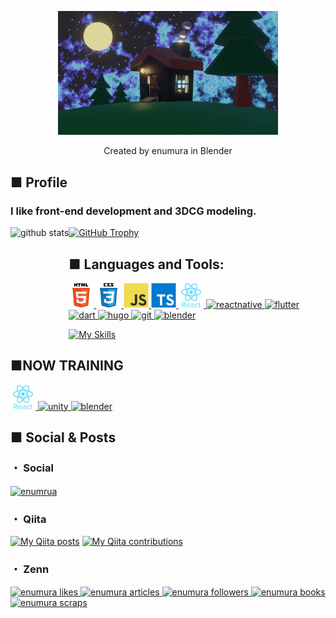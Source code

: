 <p align="center">
  <img width="70%" src="images/prfimg.gif" />
</p>
<p align="center">Created by enumura in Blender</p>

## ■ Profile
### I like front-end development and 3DCG modeling.
<p> 
  <img align="left" alt="github stats"  height="180px" 
    src="https://git-hub-readme-stats-clone-xc7x.vercel.app/api?username=enumura1&count_private=true&theme=react&show_icons=true&hide_border=true" />
</p>

<p>
    <a href="https://github.com/ryo-ma/github-profile-trophy">
        <img height="185px" src="https://github-profile-trophy.vercel.app/?username=enumura1&theme=onestar&column=4&rank=S,AAA,AA,A,B,C&no-frame=true" alt="GitHub Trophy">
    </a>
</p>

## ■ Languages and Tools:

<p align="left"> <a href="https://www.w3.org/html/" target="_blank" rel="noreferrer"> <img src="https://raw.githubusercontent.com/devicons/devicon/master/icons/html5/html5-original-wordmark.svg" alt="html5" width="40" height="40"/> </a> <a href="https://www.w3schools.com/css/" target="_blank" rel="noreferrer"> <img src="https://raw.githubusercontent.com/devicons/devicon/master/icons/css3/css3-original-wordmark.svg" alt="css3" width="40" height="40"/> </a> <a href="https://developer.mozilla.org/en-US/docs/Web/JavaScript" target="_blank" rel="noreferrer"> <img src="https://raw.githubusercontent.com/devicons/devicon/master/icons/javascript/javascript-original.svg" alt="javascript" width="40" height="40"/> </a> <a href="https://www.typescriptlang.org/" target="_blank" rel="noreferrer"> <img src="https://raw.githubusercontent.com/devicons/devicon/master/icons/typescript/typescript-original.svg" alt="typescript" width="40" height="40"/> </a> <a href="https://reactjs.org/" target="_blank" rel="noreferrer"> <img src="https://raw.githubusercontent.com/devicons/devicon/master/icons/react/react-original-wordmark.svg" alt="react" width="40" height="40"/> </a> <a href="https://reactnative.dev/" target="_blank" rel="noreferrer"> <img src="https://reactnative.dev/img/header_logo.svg" alt="reactnative" width="40" height="40"/> </a> <a href="https://flutter.dev" target="_blank" rel="noreferrer"> <img src="https://www.vectorlogo.zone/logos/flutterio/flutterio-icon.svg" alt="flutter" width="40" height="40"/> </a><a href="https://dart.dev" target="_blank" rel="noreferrer"> <img src="https://www.vectorlogo.zone/logos/dartlang/dartlang-icon.svg" alt="dart" width="40" height="40"/> </a> <a href="https://gohugo.io/" target="_blank" rel="noreferrer"> <img src="https://api.iconify.design/logos-hugo.svg" alt="hugo" width="40" height="40"/> </a> <a href="https://git-scm.com/" target="_blank" rel="noreferrer"> <img src="https://www.vectorlogo.zone/logos/git-scm/git-scm-icon.svg" alt="git" width="40" height="40"/> <a href="https://www.blender.org/" target="_blank" rel="noreferrer"> <img src="https://download.blender.org/branding/community/blender_community_badge_white.svg" alt="blender" width="40" height="40"/> </a></p>

[![My Skills](https://skillicons.dev/icons?i=threejs&theme=dark)](https://skillicons.dev)

## ■NOW TRAINING
<p align="left">
<a href="https://reactjs.org/" target="_blank" rel="noreferrer"> <img src="https://raw.githubusercontent.com/devicons/devicon/master/icons/react/react-original-wordmark.svg" alt="react" width="40" height="40"/> 
</a> <a href="https://unity.com/" target="_blank" rel="noreferrer"> <img src="https://www.vectorlogo.zone/logos/unity3d/unity3d-icon.svg" alt="unity" width="40" height="40"/> </a>
<a href="https://www.blender.org/" target="_blank" rel="noreferrer"> <img src="https://download.blender.org/branding/community/blender_community_badge_white.svg" alt="blender" width="40" height="40"/> </a></p>

## ■ Social & Posts
### ・ Social
<p align="left">
<a href="https://kaggle.com/remon100" target="blank"><img align="center" src="https://raw.githubusercontent.com/rahuldkjain/github-profile-readme-generator/master/src/images/icons/Social/kaggle.svg" alt="enumrua" height="30" width="40" /></a>
</p>

### ・ Qiita
[![My Qiita posts](https://qiita-badge.apiapi.app/s/enumura1/posts.svg)](http://qiita.com/enumura1)
[![My Qiita contributions](https://qiita-badge.apiapi.app/s/enumura1/contributions.svg)](http://qiita.com/enumura1)

### ・ Zenn
<a href="https://zenn.dev/enumura">
  <img src="https://zenn.badge.nikaera.com/s/enumura/likes?style=flat" alt="enumura likes" />
</a>

<a href="https://zenn.dev/enumura/articles">
  <img src="https://zenn.badge.nikaera.com/s/enumura/articles?style=flat" alt="enumura articles" />
</a>

<a href="https://zenn.dev/enumura/followers">
  <img src="https://zenn.badge.nikaera.com/s/enumura/followers?style=flat" alt="enumura followers" />
</a>

<a href="https://zenn.dev/enumura/books">
  <img src="https://zenn.badge.nikaera.com/s/enumura/books?style=flat" alt="enumura books" />
</a>

<a href="https://zenn.dev/enumura/scraps">
  <img src="https://zenn.badge.nikaera.com/s/enumura/scraps?style=flat" alt="enumura scraps" />
</a>

